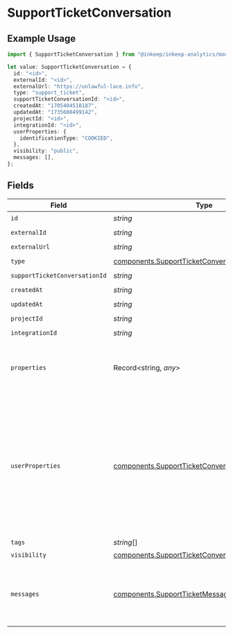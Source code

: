 # SupportTicketConversation

## Example Usage

```typescript
import { SupportTicketConversation } from "@inkeep/inkeep-analytics/models/components";

let value: SupportTicketConversation = {
  id: "<id>",
  externalId: "<id>",
  externalUrl: "https://unlawful-lace.info",
  type: "support_ticket",
  supportTicketConversationId: "<id>",
  createdAt: "1705404518187",
  updatedAt: "1735608499142",
  projectId: "<id>",
  integrationId: "<id>",
  userProperties: {
    identificationType: "COOKIED",
  },
  visibility: "public",
  messages: [],
};
```

## Fields

| Field                                                                                                                                                                    | Type                                                                                                                                                                     | Required                                                                                                                                                                 | Description                                                                                                                                                              |
| ------------------------------------------------------------------------------------------------------------------------------------------------------------------------ | ------------------------------------------------------------------------------------------------------------------------------------------------------------------------ | ------------------------------------------------------------------------------------------------------------------------------------------------------------------------ | ------------------------------------------------------------------------------------------------------------------------------------------------------------------------ |
| `id`                                                                                                                                                                     | *string*                                                                                                                                                                 | :heavy_check_mark:                                                                                                                                                       | N/A                                                                                                                                                                      |
| `externalId`                                                                                                                                                             | *string*                                                                                                                                                                 | :heavy_check_mark:                                                                                                                                                       | N/A                                                                                                                                                                      |
| `externalUrl`                                                                                                                                                            | *string*                                                                                                                                                                 | :heavy_check_mark:                                                                                                                                                       | N/A                                                                                                                                                                      |
| `type`                                                                                                                                                                   | [components.SupportTicketConversationType](../../models/components/supportticketconversationtype.md)                                                                     | :heavy_check_mark:                                                                                                                                                       | N/A                                                                                                                                                                      |
| `supportTicketConversationId`                                                                                                                                            | *string*                                                                                                                                                                 | :heavy_check_mark:                                                                                                                                                       | N/A                                                                                                                                                                      |
| `createdAt`                                                                                                                                                              | *string*                                                                                                                                                                 | :heavy_check_mark:                                                                                                                                                       | N/A                                                                                                                                                                      |
| `updatedAt`                                                                                                                                                              | *string*                                                                                                                                                                 | :heavy_check_mark:                                                                                                                                                       | N/A                                                                                                                                                                      |
| `projectId`                                                                                                                                                              | *string*                                                                                                                                                                 | :heavy_check_mark:                                                                                                                                                       | N/A                                                                                                                                                                      |
| `integrationId`                                                                                                                                                          | *string*                                                                                                                                                                 | :heavy_check_mark:                                                                                                                                                       | N/A                                                                                                                                                                      |
| `properties`                                                                                                                                                             | Record<string, *any*>                                                                                                                                                    | :heavy_minus_sign:                                                                                                                                                       | A customizable collection of custom properties or attributes.                                                                                                            |
| `userProperties`                                                                                                                                                         | [components.SupportTicketConversationUserProperties](../../models/components/supportticketconversationuserproperties.md)                                                 | :heavy_minus_sign:                                                                                                                                                       | A customizable collection of custom properties or attributes. Some properties have first class support for the Inkeep Portal or Widget and are noted in the description. |
| `tags`                                                                                                                                                                   | *string*[]                                                                                                                                                               | :heavy_minus_sign:                                                                                                                                                       | N/A                                                                                                                                                                      |
| `visibility`                                                                                                                                                             | [components.SupportTicketConversationVisibility](../../models/components/supportticketconversationvisibility.md)                                                         | :heavy_check_mark:                                                                                                                                                       | N/A                                                                                                                                                                      |
| `messages`                                                                                                                                                               | [components.SupportTicketMessage](../../models/components/supportticketmessage.md)[]                                                                                     | :heavy_check_mark:                                                                                                                                                       | The messages in the conversation. Must be at least one message.                                                                                                          |